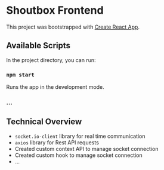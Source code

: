 # Shoutbox Frontend

This project was bootstrapped with [Create React App](https://github.com/facebook/create-react-app).

## Available Scripts

In the project directory, you can run:

### `npm start`

Runs the app in the development mode.

### ...

## Technical Overview

- `socket.io-client` library for real time communication
- `axios` library for Rest API requests
- Created custom context API to manage socket connection
- Created custom hook to manage socket connection
- ...
